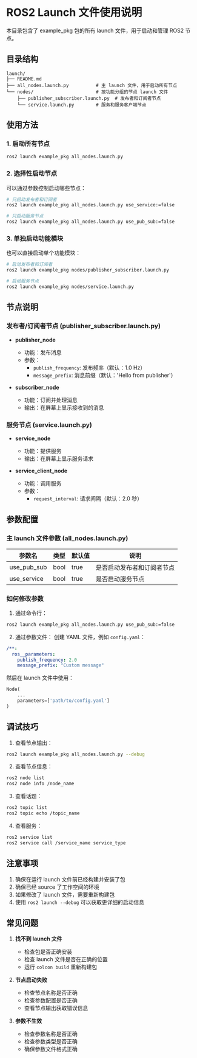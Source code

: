 # ROS2 Launch 文件使用说明

本目录包含了 example_pkg 包的所有 launch 文件，用于启动和管理 ROS2 节点。

## 目录结构

```
launch/
├── README.md
├── all_nodes.launch.py          # 主 launch 文件，用于启动所有节点
└── nodes/                       # 按功能分组的节点 launch 文件
    ├── publisher_subscriber.launch.py  # 发布者和订阅者节点
    └── service.launch.py        # 服务和服务客户端节点
```

## 使用方法

### 1. 启动所有节点

```bash
ros2 launch example_pkg all_nodes.launch.py
```

### 2. 选择性启动节点

可以通过参数控制启动哪些节点：

```bash
# 只启动发布者和订阅者
ros2 launch example_pkg all_nodes.launch.py use_service:=false

# 只启动服务节点
ros2 launch example_pkg all_nodes.launch.py use_pub_sub:=false
```

### 3. 单独启动功能模块

也可以直接启动单个功能模块：

```bash
# 启动发布者和订阅者
ros2 launch example_pkg nodes/publisher_subscriber.launch.py

# 启动服务节点
ros2 launch example_pkg nodes/service.launch.py
```

## 节点说明

### 发布者/订阅者节点 (publisher_subscriber.launch.py)

- **publisher_node**
  - 功能：发布消息
  - 参数：
    - `publish_frequency`: 发布频率（默认：1.0 Hz）
    - `message_prefix`: 消息前缀（默认：'Hello from publisher'）

- **subscriber_node**
  - 功能：订阅并处理消息
  - 输出：在屏幕上显示接收到的消息

### 服务节点 (service.launch.py)

- **service_node**
  - 功能：提供服务
  - 输出：在屏幕上显示服务请求

- **service_client_node**
  - 功能：调用服务
  - 参数：
    - `request_interval`: 请求间隔（默认：2.0 秒）

## 参数配置

### 主 launch 文件参数 (all_nodes.launch.py)

| 参数名 | 类型 | 默认值 | 说明 |
|--------|------|--------|------|
| use_pub_sub | bool | true | 是否启动发布者和订阅者节点 |
| use_service | bool | true | 是否启动服务节点 |

### 如何修改参数

1. 通过命令行：
```bash
ros2 launch example_pkg all_nodes.launch.py use_pub_sub:=false
```

2. 通过参数文件：
创建 YAML 文件，例如 `config.yaml`：
```yaml
/**:
  ros__parameters:
    publish_frequency: 2.0
    message_prefix: "Custom message"
```

然后在 launch 文件中使用：
```python
Node(
    ...
    parameters=['path/to/config.yaml']
)
```

## 调试技巧

1. 查看节点输出：
```bash
ros2 launch example_pkg all_nodes.launch.py --debug
```

2. 查看节点信息：
```bash
ros2 node list
ros2 node info /node_name
```

3. 查看话题：
```bash
ros2 topic list
ros2 topic echo /topic_name
```

4. 查看服务：
```bash
ros2 service list
ros2 service call /service_name service_type
```

## 注意事项

1. 确保在运行 launch 文件前已经构建并安装了包
2. 确保已经 source 了工作空间的环境
3. 如果修改了 launch 文件，需要重新构建包
4. 使用 `ros2 launch --debug` 可以获取更详细的启动信息

## 常见问题

1. **找不到 launch 文件**
   - 检查包是否正确安装
   - 检查 launch 文件是否在正确的位置
   - 运行 `colcon build` 重新构建包

2. **节点启动失败**
   - 检查节点名称是否正确
   - 检查参数配置是否正确
   - 查看节点输出获取错误信息

3. **参数不生效**
   - 检查参数名称是否正确
   - 检查参数类型是否正确
   - 确保参数文件格式正确 